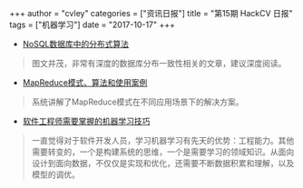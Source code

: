 +++
author = "cvley"
categories = ["资讯日报"]
title = "第15期 HackCV 日报"
tags = ["机器学习"]
date = "2017-10-17"
+++

- [NoSQL数据库中的分布式算法](https://highlyscalable.wordpress.com/2012/09/18/distributed-algorithms-in-nosql-databases/?from=hackcv&hmsr=hackcv.com&utm_medium=hackcv.com&utm_source=hackcv.com)

> 图文并茂，非常有深度的数据库分布一致性相关的文章，建议深度阅读。

- [MapReduce模式、算法和使用案例](https://highlyscalable.wordpress.com/2012/02/01/mapreduce-patterns/?from=hackcv&hmsr=hackcv.com&utm_medium=hackcv.com&utm_source=hackcv.com)

> 系统讲解了MapReduce模式在不同应用场景下的解决方案。

- [软件工程师需要掌握的机器学习技巧](https://www.infoworld.com/article/3223688/machine-learning/machine-learning-skills-for-software-engineers.html?from=hackcv&hmsr=hackcv.com&utm_medium=hackcv.com&utm_source=hackcv.com)

> 一直觉得对于软件开发人员，学习机器学习有先天的优势：工程能力。其他需要转变的，一个是构建系统的思维，一个是需要学习的领域知识。从面向设计到面向数据，不仅仅是实现和优化，还需要不断数据积累和理解，以及模型的调优。

